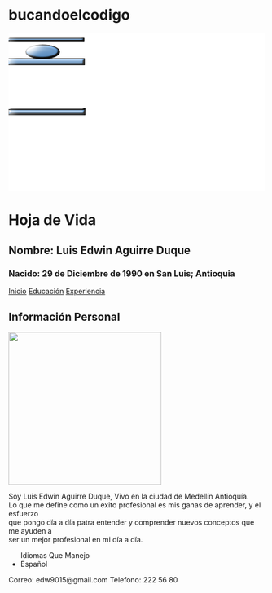 # bucandoelcodigo
<!DOCTYPE html>
<html>
  <head>
    <meta charset="utf-8">
    <title>Hoja de vida</title>
  </head>
  <body>
    <svg xmlns="http://www.w3.org/2000/svg" xmlns:se="http://svg-edit.googlecode.com" xmlns:xlink="http://www.w3.org/1999/xlink" xmlns:dc="http://purl.org/dc/elements/1.1/" xmlns:cc="http://creativecommons.org/ns#" xmlns:rdf="http://www.w3.org/1999/02/22-rdf-syntax-ns#" xmlns:inkscape="http://www.inkscape.org/namespaces/inkscape" width="777" height="480">
                                        <title>my vector image</title>
                                        <!-- Created with Vector Paint - http://www.vectorpaint.yaks.com/ https://chrome.google.com/webstore/detail/hnbpdiengicdefcjecjbnjnoifekhgdo -->
                                        <rect id="backgroundrect" width="100%" height="100%" x="0" y="0" fill="#FFFFFF" stroke="none"/>
                                    <g class="currentLayer"><title>Layer 1</title><foreignObject fill="#4a90d6" stroke="#222222" stroke-width="2" stroke-linejoin="round" stroke-dashoffset="" fill-rule="nonzero" font-size="20" font-family="fantasy" letter-spacing="0" word-spacing="0" marker-start="" marker-mid="" marker-end="" id="svg_3" x="23" y="47" width="0" height="0" style="color: rgb(0, 0, 0); text-align: right;" class=""><p xmlns="http://www.w3.org/1999/xhtml"><p xmlns="http://www.w3.org/1999/xhtml" style="border: none;outline: none;font-size: inherit;line-height: 1em;padding:0;margin:0;"></p><p xmlns="http://www.w3.org/1999/xhtml" style="border: none;outline: none;font-size: inherit;line-height: 1em;padding:0;margin:0;"></p><p xmlns="http://www.w3.org/1999/xhtml" style="border: none;outline: none;font-size: inherit;line-height: 1em;padding:0;margin:0;"></p><p xmlns="http://www.w3.org/1999/xhtml" style="border: none;outline: none;font-size: inherit;line-height: 1em;padding:0;margin:0;"></p><p xmlns="http://www.w3.org/1999/xhtml" style="border: none;outline: none;font-size: inherit;line-height: 1em;padding:0;margin:0;"></p><p xmlns="http://www.w3.org/1999/xhtml" style="border: none;outline: none;font-size: inherit;line-height: 1em;padding:0;margin:0;"></p><p xmlns="http://www.w3.org/1999/xhtml" style="border: none;outline: none;font-size: inherit;line-height: 1em;padding:0;margin:0;"></p><p xmlns="http://www.w3.org/1999/xhtml" style="border: none;outline: none;font-size: inherit;line-height: 1em;padding:0;margin:0;"></p><p xmlns="http://www.w3.org/1999/xhtml" style="border: none;outline: none;font-size: inherit;line-height: 1em;padding:0;margin:0;"></p><p xmlns="http://www.w3.org/1999/xhtml" style="border: none;outline: none;font-size: inherit;line-height: 1em;padding:0;margin:0;"></p><p xmlns="http://www.w3.org/1999/xhtml" style="border: none;outline: none;font-size: inherit;line-height: 1em;padding:0;margin:0;"></p><p xmlns="http://www.w3.org/1999/xhtml" style="border: none;outline: none;font-size: inherit;line-height: 1em;padding:0;margin:0;"></p><p xmlns="http://www.w3.org/1999/xhtml" style="border: none;outline: none;font-size: inherit;line-height: 1em;padding:0;margin:0;"></p><p xmlns="http://www.w3.org/1999/xhtml" style="border: none;outline: none;font-size: inherit;line-height: 1em;padding:0;margin:0;"></p><p xmlns="http://www.w3.org/1999/xhtml" style="border: none;outline: none;font-size: inherit;line-height: 1em;padding:0;margin:0;"></p><p xmlns="http://www.w3.org/1999/xhtml" style="border: none;outline: none;font-size: inherit;line-height: 1em;padding:0;margin:0;"><br style="border: none;outline: none;font-size: inherit;line-height: 1em;padding:0;margin:0;" /></p><p xmlns="http://www.w3.org/1999/xhtml" style="border: none;outline: none;font-size: inherit;line-height: 1em;padding:0;margin:0;">EDWIN AGUIRRE</p><p style="border: none;outline: none;font-size: inherit;line-height: 1em;padding:0;margin:0;"></p><p style="border: none;outline: none;font-size: inherit;line-height: 1em;padding:0;margin:0;"></p><p style="border: none;outline: none;font-size: inherit;line-height: 1em;padding:0;margin:0;"></p><p style="border: none;outline: none;font-size: inherit;line-height: 1em;padding:0;margin:0;"></p><p style="border: none;outline: none;font-size: inherit;line-height: 1em;padding:0;margin:0;"></p><p style="border: none;outline: none;font-size: inherit;line-height: 1em;padding:0;margin:0;"></p><p style="border: none;outline: none;font-size: inherit;line-height: 1em;padding:0;margin:0;"></p><p style="border: none;outline: none;font-size: inherit;line-height: 1em;padding:0;margin:0;"></p><p style="border: none;outline: none;font-size: inherit;line-height: 1em;padding:0;margin:0;"></p><p style="border: none;outline: none;font-size: inherit;line-height: 1em;padding:0;margin:0;"></p><p style="border: none;outline: none;font-size: inherit;line-height: 1em;padding:0;margin:0;"></p><p style="border: none;outline: none;font-size: inherit;line-height: 1em;padding:0;margin:0;"></p><p style="border: none;outline: none;font-size: inherit;line-height: 1em;padding:0;margin:0;"></p><p style="border: none;outline: none;font-size: inherit;line-height: 1em;padding:0;margin:0;"></p><p></p></p></foreignObject><rect fill="#4a90d6" stroke="#222222" stroke-width="2" stroke-linejoin="round" stroke-dashoffset="" fill-rule="nonzero" id="svg_11" x="-2" y="10" width="150" height="5" style="color: rgb(0, 0, 0);" class="" filter="url(#f013)" rx="0" ry="0" opacity="1"/><rect fill="#4a90d6" stroke="#222222" stroke-width="2" stroke-linejoin="round" stroke-dashoffset="" fill-rule="nonzero" id="svg_2" x="-1" y="50" width="150" height="12" style="color: rgb(0, 0, 0);" class="" filter="url(#f013)" rx="0" ry="0" opacity="1"/><rect fill="#4a90d6" stroke="#222222" stroke-width="2" stroke-linejoin="round" stroke-dashoffset="" fill-rule="nonzero" id="svg_8" x="0" y="150" width="150" height="10" style="color: rgb(0, 0, 0);" class="" filter="url(#f013)" rx="0" ry="0" opacity="1"/><path fill="#4a90d6" fill-opacity="1" stroke="#222222" stroke-opacity="1" stroke-width="2" stroke-dasharray="none" stroke-linejoin="round" stroke-linecap="butt" stroke-dashoffset="" fill-rule="nonzero" opacity="1" marker-start="" marker-mid="" marker-end="" id="svg_1" d="M143.38309285588852,114.76054232752271 " style="color: rgb(0, 0, 0);" class="" filter="url(#f013)"/><path fill="#4a90d6" fill-opacity="1" stroke="#222222" stroke-opacity="1" stroke-width="2" stroke-dasharray="none" stroke-linejoin="round" stroke-linecap="butt" stroke-dashoffset="" fill-rule="nonzero" opacity="1" marker-start="" marker-mid="" marker-end="" d="M34,36.5 C34,29.0414364640884 48.767955801104975,23 67,23 C85.23204419889503,23 100,29.0414364640884 100,36.5 C100,43.9585635359116 85.23204419889503,50 67,50 C48.767955801104975,50 34,43.9585635359116 34,36.5 Z" id="svg_4" class="" filter="url(#f013)"/><rect fill="#4a90d6" stroke="#222222" stroke-width="2" stroke-linejoin="round" stroke-dashoffset="" fill-rule="nonzero" id="svg_5" x="-1" y="148" width="151" height="2" style="color: rgb(0, 0, 0);" class="" filter="url(#f013)" opacity="1"/><rect fill="#4a90d6" stroke="#222222" stroke-width="2" stroke-linejoin="round" stroke-dashoffset="" fill-rule="nonzero" id="svg_6" x="-2" y="110" width="152" height="0" style="color: rgb(0, 0, 0);" class="" filter="url(#f013)" opacity="1"/></g><defs><filter id="f013" inkscape:label="Bloom" inkscape:menu="Bevels" inkscape:menu-tooltip="Soft, cushion-like bevel with matte highlights" color-interpolation-filters="sRGB">
                <feGaussianBlur result="result1" in="SourceAlpha" stdDeviation="2.2"/>
                <feSpecularLighting result="result0" specularExponent="18.1" specularConstant="2" surfaceScale="5">
                    <feDistantLight azimuth="225" elevation="24"/>
                </feSpecularLighting>
                <feComposite result="result6" operator="in" in2="SourceAlpha"/>
                <feMorphology radius="5.7" operator="dilate"/>
                <feGaussianBlur result="result11" stdDeviation="5.7"/>
                <feDiffuseLighting surfaceScale="5" result="result3" diffuseConstant="2" in="result1">
                    <feDistantLight elevation="25" azimuth="225"/>
                </feDiffuseLighting>
                <feBlend result="result7" mode="multiply" in="result3" in2="SourceGraphic"/>
                <feComposite in="result7" operator="in" in2="SourceAlpha" result="result91"/>
                <feBlend result="result9" mode="lighten" in="result6" in2="result91"/>
                <feComposite in="result11" in2="result9"/>
            </filter><filter id="f121" inkscape:label="Simple blur" inkscape:menu="ABCs" inkscape:menu-tooltip="Simple Gaussian blur, same as the blur slider in Fill and Stroke dialog" color-interpolation-filters="sRGB">
                <feGaussianBlur stdDeviation="3"/>
            </filter></defs></svg>
            <h1>Hoja de Vida</h1>
            <h2>Nombre: Luis Edwin Aguirre Duque</h2>
            <h3>Nacido: 29 de Diciembre de 1990 en San Luis; Antioquia</h3>
            <a href="index.html">Inicio</a>
            <a href="educacion.html">Educación</a>
<a href="experiencia.html">Experiencia</a>
<h2>Información Personal</h2>
<img src="edwin.jpg" alt="" width="300" height="300">
<p>Soy Luis Edwin Aguirre Duque, Vivo en la ciudad de Medellín Antioquía.<br/>
Lo que me define como un exito profesional es mis ganas de aprender, y el esfuerzo<br/> que pongo día a día patra entender y comprender nuevos conceptos que me ayuden a<br/> ser un mejor profesional en mi día a día.</p>
<ul>Idiomas Que Manejo
  <li>Español</li>
</ul>
<footer>Correo: edw9015@gmail.com
 Telefono: 222 56 80</footer>
  </body>
</html>
